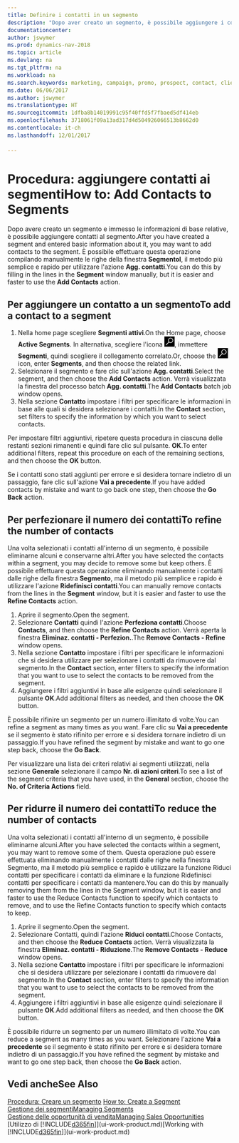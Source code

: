 ```yaml
---
title: Definire i contatti in un segmento
description: "Dopo aver creato un segmento, è possibile aggiungere i contatti al segmento, ad esempio, come parte di una campagna di marketing mirata ai clienti o contatti specifici."
documentationcenter: 
author: jswymer
ms.prod: dynamics-nav-2018
ms.topic: article
ms.devlang: na
ms.tgt_pltfrm: na
ms.workload: na
ms.search.keywords: marketing, campaign, promo, prospect, contact, client, customer
ms.date: 06/06/2017
ms.author: jswymer
ms.translationtype: HT
ms.sourcegitcommit: 1dfba8b14019991c95f40ffd5f7fbaed5df414eb
ms.openlocfilehash: 3718061f09a13ad317d4d504926066513b8662d0
ms.contentlocale: it-ch
ms.lasthandoff: 12/01/2017

---
```

# <a name="how-to-add-contacts-to-segments"></a><span data-ttu-id="a4d1c-103">Procedura: aggiungere contatti ai segmenti</span><span class="sxs-lookup"><span data-stu-id="a4d1c-103">How to: Add Contacts to Segments</span></span>
<span data-ttu-id="a4d1c-104">Dopo avere creato un segmento e immesso le informazioni di base relative, è possibile aggiungere contatti al segmento.</span><span class="sxs-lookup"><span data-stu-id="a4d1c-104">After you have created a segment and entered basic information about it, you may want to add contacts to the segment.</span></span> <span data-ttu-id="a4d1c-105">È possibile effettuare questa operazione compilando manualmente le righe della finestra **Segmentol**, il metodo più semplice e rapido per utilizzare l'azione **Agg. contatti**.</span><span class="sxs-lookup"><span data-stu-id="a4d1c-105">You can do this by filling in the lines in the **Segment** window manually, but it is easier and faster to use the **Add Contacts** action.</span></span>

## <a name="to-add-a-contact-to-a-segment"></a><span data-ttu-id="a4d1c-106">Per aggiungere un contatto a un segmento</span><span class="sxs-lookup"><span data-stu-id="a4d1c-106">To add a contact to a segment</span></span>
1. <span data-ttu-id="a4d1c-107">Nella home page scegliere **Segmenti attivi**.</span><span class="sxs-lookup"><span data-stu-id="a4d1c-107">On the Home page, choose **Active Segments**.</span></span> <span data-ttu-id="a4d1c-108">In alternativa, scegliere l'icona ![Cerca pagina o report](media/ui-search/search_small.png "icona Cerca pagina o report"), immettere **Segmenti**, quindi scegliere il collegamento correlato.</span><span class="sxs-lookup"><span data-stu-id="a4d1c-108">Or, choose the ![Search for Page or Report](media/ui-search/search_small.png "Search for Page or Report icon") icon, enter **Segments**, and then choose the related link.</span></span>  
2. <span data-ttu-id="a4d1c-109">Selezionare il segmento e fare clic sull'azione **Agg. contatti**.</span><span class="sxs-lookup"><span data-stu-id="a4d1c-109">Select the segment, and then choose the **Add Contacts** action.</span></span> <span data-ttu-id="a4d1c-110">Verrà visualizzata la finestra del processo batch **Agg. contatti**.</span><span class="sxs-lookup"><span data-stu-id="a4d1c-110">The **Add Contacts** batch job window opens.</span></span>
3. <span data-ttu-id="a4d1c-111">Nella sezione **Contatto** impostare i filtri per specificare le informazioni in base alle quali si desidera selezionare i contatti.</span><span class="sxs-lookup"><span data-stu-id="a4d1c-111">In the **Contact** section, set filters to specify the information by which you want to select contacts.</span></span>

<span data-ttu-id="a4d1c-112">Per impostare filtri aggiuntivi, ripetere questa procedura in ciascuna delle restanti sezioni rimanenti e quindi fare clic sul pulsante. **OK**.</span><span class="sxs-lookup"><span data-stu-id="a4d1c-112">To enter additional filters, repeat this procedure on each of the remaining sections, and then choose the **OK** button.</span></span>

<span data-ttu-id="a4d1c-113">Se i contatti sono stati aggiunti per errore e si desidera tornare indietro di un passaggio, fare clic sull'azione **Vai a precedente**.</span><span class="sxs-lookup"><span data-stu-id="a4d1c-113">If you have added contacts by mistake and want to go back one step, then choose the **Go Back** action.</span></span>

## <a name="to-refine-the-number-of-contacts"></a><span data-ttu-id="a4d1c-114">Per perfezionare il numero dei contatti</span><span class="sxs-lookup"><span data-stu-id="a4d1c-114">To refine the number of contacts</span></span>
<span data-ttu-id="a4d1c-115">Una volta selezionati i contatti all'interno di un segmento, è possibile eliminarne alcuni e conservarne altri.</span><span class="sxs-lookup"><span data-stu-id="a4d1c-115">After you have selected the contacts within a segment, you may decide to remove some but keep others.</span></span> <span data-ttu-id="a4d1c-116">È possibile effettuare questa operazione eliminando manualmente i contatti dalle righe della finestra **Segmento**, ma il metodo più semplice e rapido è utilizzare l'azione **Ridefinisci contatti**.</span><span class="sxs-lookup"><span data-stu-id="a4d1c-116">You can manually remove contacts from the lines in the **Segment** window, but it is easier and faster to use the **Refine Contacts** action.</span></span>

1. <span data-ttu-id="a4d1c-117">Aprire il segmento.</span><span class="sxs-lookup"><span data-stu-id="a4d1c-117">Open the segment.</span></span>
2. <span data-ttu-id="a4d1c-118">Selezionare **Contatti** quindi l'azione **Perfeziona contatti**.</span><span class="sxs-lookup"><span data-stu-id="a4d1c-118">Choose **Contacts**, and then choose the **Refine Contacts** action.</span></span> <span data-ttu-id="a4d1c-119">Verrà aperta la finestra **Eliminaz. contatti - Perfezion.**.</span><span class="sxs-lookup"><span data-stu-id="a4d1c-119">The **Remove Contacts - Refine** window opens.</span></span>
3. <span data-ttu-id="a4d1c-120">Nella sezione **Contatto** impostare i filtri per specificare le informazioni che si desidera utilizzare per selezionare i contatti da rimuovere dal segmento.</span><span class="sxs-lookup"><span data-stu-id="a4d1c-120">In the **Contact** section, enter filters to specify the information that you want to use to select the contacts to be removed from the segment.</span></span>
4. <span data-ttu-id="a4d1c-121">Aggiungere i filtri aggiuntivi in base alle esigenze quindi selezionare il pulsante **OK**.</span><span class="sxs-lookup"><span data-stu-id="a4d1c-121">Add additional filters as needed, and then choose the **OK** button.</span></span>

<span data-ttu-id="a4d1c-122">È possibile rifinire un segmento per un numero illimitato di volte.</span><span class="sxs-lookup"><span data-stu-id="a4d1c-122">You can refine a segment as many times as you want.</span></span> <span data-ttu-id="a4d1c-123">Fare clic su **Vai a precedente** se il segmento è stato rifinito per errore e si desidera tornare indietro di un passaggio.</span><span class="sxs-lookup"><span data-stu-id="a4d1c-123">If you have refined the segment by mistake and want to go one step back, choose the **Go Back**.</span></span>

<span data-ttu-id="a4d1c-124">Per visualizzare una lista dei criteri relativi ai segmenti utilizzati, nella sezione **Generale** selezionare il campo **Nr. di azioni criteri**.</span><span class="sxs-lookup"><span data-stu-id="a4d1c-124">To see a list of the segment criteria that you have used, in the **General** section, choose the **No. of Criteria Actions** field.</span></span>

## <a name="to-reduce-the-number-of-contacts"></a><span data-ttu-id="a4d1c-125">Per ridurre il numero dei contatti</span><span class="sxs-lookup"><span data-stu-id="a4d1c-125">To reduce the number of contacts</span></span>
<span data-ttu-id="a4d1c-126">Una volta selezionati i contatti all'interno di un segmento, è possibile eliminarne alcuni.</span><span class="sxs-lookup"><span data-stu-id="a4d1c-126">After you have selected the contacts within a segment, you may want to remove some of them.</span></span> <span data-ttu-id="a4d1c-127">Questa operazione può essere effettuata eliminando manualmente i contatti dalle righe nella finestra Segmento, ma il metodo più semplice e rapido è utilizzare la funzione Riduci contatti per specificare i contatti da eliminare e la funzione Ridefinisci contatti per specificare i contatti da mantenere.</span><span class="sxs-lookup"><span data-stu-id="a4d1c-127">You can do this by manually removing them from the lines in the Segment window, but it is easier and faster to use the Reduce Contacts function to specify which contacts to remove, and to use the Refine Contacts function to specify which contacts to keep.</span></span>

1. <span data-ttu-id="a4d1c-128">Aprire il segmento.</span><span class="sxs-lookup"><span data-stu-id="a4d1c-128">Open the segment.</span></span>
2. <span data-ttu-id="a4d1c-129">Selezionare Contatti, quindi l'azione **Riduci contatti**.</span><span class="sxs-lookup"><span data-stu-id="a4d1c-129">Choose Contacts, and then choose the **Reduce Contacts** action.</span></span> <span data-ttu-id="a4d1c-130">Verrà visualizzata la finestra **Eliminaz. contatti - Riduzione**.</span><span class="sxs-lookup"><span data-stu-id="a4d1c-130">The **Remove Contacts - Reduce** window opens.</span></span>
3. <span data-ttu-id="a4d1c-131">Nella sezione **Contatto** impostare i filtri per specificare le informazioni che si desidera utilizzare per selezionare i contatti da rimuovere dal segmento.</span><span class="sxs-lookup"><span data-stu-id="a4d1c-131">In the **Contact** section, enter filters to specify the information that you want to use to select the contacts to be removed from the segment.</span></span>
4. <span data-ttu-id="a4d1c-132">Aggiungere i filtri aggiuntivi in base alle esigenze quindi selezionare il pulsante **OK**.</span><span class="sxs-lookup"><span data-stu-id="a4d1c-132">Add additional filters as needed, and then choose the **OK** button.</span></span>

<span data-ttu-id="a4d1c-133">È possibile ridurre un segmento per un numero illimitato di volte.</span><span class="sxs-lookup"><span data-stu-id="a4d1c-133">You can reduce a segment as many times as you want.</span></span> <span data-ttu-id="a4d1c-134">Selezionare l'azione **Vai a precedente** se il segmento è stato rifinito per errore e si desidera tornare indietro di un passaggio.</span><span class="sxs-lookup"><span data-stu-id="a4d1c-134">If you have refined the segment by mistake and want to go one step back, then choose the **Go Back** action.</span></span>

## <a name="see-also"></a><span data-ttu-id="a4d1c-135">Vedi anche</span><span class="sxs-lookup"><span data-stu-id="a4d1c-135">See Also</span></span>
<span data-ttu-id="a4d1c-136">[Procedura: Creare un segmento](marketing-how-create-segment.md) </span><span class="sxs-lookup"><span data-stu-id="a4d1c-136">[How to: Create a Segment](marketing-how-create-segment.md) </span></span>  
[<span data-ttu-id="a4d1c-137">Gestione dei segmenti</span><span class="sxs-lookup"><span data-stu-id="a4d1c-137">Managing Segments</span></span>](marketing-segments.md)  
[<span data-ttu-id="a4d1c-138">Gestione delle opportunità di vendita</span><span class="sxs-lookup"><span data-stu-id="a4d1c-138">Managing Sales Opportunities</span></span>](marketing-manage-sales-opportunities.md)  
<span data-ttu-id="a4d1c-139">[Utilizzo di [!INCLUDE[d365fin](includes/d365fin_md.md)]](ui-work-product.md)</span><span class="sxs-lookup"><span data-stu-id="a4d1c-139">[Working with [!INCLUDE[d365fin](includes/d365fin_md.md)]](ui-work-product.md)</span></span>  

